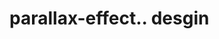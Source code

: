 # parallax-effect.. desgin                                                                                                                                                                                                                                                                                                                                                                                                                                                                                                                                                                           
